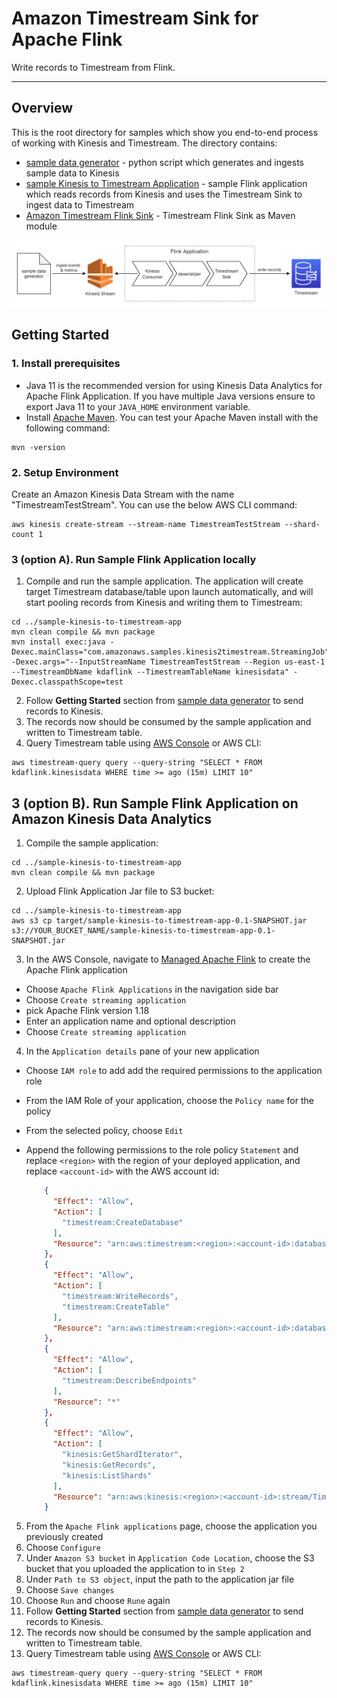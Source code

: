 <!-- This sample application is part of the Timestream prerelease documentation. The prerelease documentation is confidential and is provided under the terms of your nondisclosure agreement with Amazon Web Services (AWS) or other agreement governing your receipt of AWS confidential information. -->

# Amazon Timestream Sink for Apache Flink

Write records to Timestream from Flink.

----
## Overview

This is the root directory for samples which show you end-to-end process of working with Kinesis and Timestream.
The directory contains:
 - [sample data generator](/integrations/flink_connector/sample-data-generator) - python script which generates and ingests sample data to Kinesis
 - [sample Kinesis to Timestream Application](/integrations/flink_connector/sample-kinesis-to-timestream-app) - sample Flink application which reads records from Kinesis and uses the Timestream Sink to ingest data to Timestream
 - [Amazon Timestream Flink Sink](/integrations/flink_connector/flink-connector-timestream) - Timestream Flink Sink as Maven module


![design](images/root-diagram.png)

## Getting Started

### 1. Install prerequisites

 - Java 11 is the recommended version for using Kinesis Data Analytics for Apache Flink Application. If you have multiple Java versions ensure to export Java 11 to your `JAVA_HOME` environment variable.
 - Install [Apache Maven](https://maven.apache.org/install.html). You can test your Apache Maven install with the following command:
```
mvn -version
```

### 2. Setup Environment

Create an Amazon Kinesis Data Stream with the name "TimestreamTestStream". You can use the below AWS CLI command:
```
aws kinesis create-stream --stream-name TimestreamTestStream --shard-count 1
```

### 3 (option A). Run Sample Flink Application locally
1. Compile and run the sample application. The application will create target Timestream database/table upon launch automatically, and will start pooling records from Kinesis and writing them to Timestream:
```
cd ../sample-kinesis-to-timestream-app
mvn clean compile && mvn package
mvn install exec:java -Dexec.mainClass="com.amazonaws.samples.kinesis2timestream.StreamingJob" -Dexec.args="--InputStreamName TimestreamTestStream --Region us-east-1 --TimestreamDbName kdaflink --TimestreamTableName kinesisdata" -Dexec.classpathScope=test
```

2. Follow **Getting Started** section from [sample data generator](/integrations/flink_connector/sample-data-generator) to send records to Kinesis.
3. The records now should be consumed by the sample application and written to Timestream table.
4. Query Timestream table using [AWS Console](https://docs.aws.amazon.com/timestream/latest/developerguide/console_timestream.html#console_timestream.queries.using-console) or AWS CLI:
```
aws timestream-query query --query-string "SELECT * FROM kdaflink.kinesisdata WHERE time >= ago (15m) LIMIT 10"
```

## 3 (option B). Run Sample Flink Application on Amazon Kinesis Data Analytics
1. Compile the sample application:
```shell
cd ../sample-kinesis-to-timestream-app
mvn clean compile && mvn package
```
2. Upload Flink Application Jar file to S3 bucket: 
```shell
cd ../sample-kinesis-to-timestream-app
aws s3 cp target/sample-kinesis-to-timestream-app-0.1-SNAPSHOT.jar s3://YOUR_BUCKET_NAME/sample-kinesis-to-timestream-app-0.1-SNAPSHOT.jar
```
3. In the AWS Console, navigate to [Managed Apache Flink](https://console.aws.amazon.com/flink/home) to create the Apache Flink application
 - Choose `Apache Flink Applications` in the navigation side bar
 - Choose `Create streaming application`
 - pick Apache Flink version 1.18
 - Enter an application name and optional description
 - Choose `Create streaming application`

4. In the `Application details` pane of your new application
 - Choose `IAM role` to add add the required permissions to the application role
 - From the IAM Role of your application, choose the `Policy name` for the policy
 - From the selected policy, choose `Edit`
 - Append the following permissions to the role policy `Statement` and replace `<region>` with the region of your deployed application, and replace `<account-id>` with the AWS account id:

    ```json
        {
          "Effect": "Allow",
          "Action": [
            "timestream:CreateDatabase"
          ],
          "Resource": "arn:aws:timestream:<region>:<account-id>:database/kdaflink"
        },
        {
          "Effect": "Allow",
          "Action": [
            "timestream:WriteRecords",
            "timestream:CreateTable"
          ],
          "Resource": "arn:aws:timestream:<region>:<account-id>:database/kdaflink/table/kinesisdata"
        },
        {
          "Effect": "Allow",
          "Action": [
            "timestream:DescribeEndpoints"
          ],
          "Resource": "*"
        },
        {
          "Effect": "Allow",
          "Action": [
            "kinesis:GetShardIterator",
            "kinesis:GetRecords",
            "kinesis:ListShards"
          ],
          "Resource": "arn:aws:kinesis:<region>:<account-id>:stream/TimestreamTestStream"
        }
    ```

5. From the `Apache Flink applications` page, choose the application you previously created
6. Choose `Configure`
7. Under `Amazon S3 bucket` in `Application Code Location`, choose the S3 bucket that you uploaded the application to in `Step 2`
8. Under `Path to S3 object`, input the path to the application jar file
9. Choose `Save changes`
10. Choose `Run` and choose `Rune` again
11. Follow **Getting Started** section from [sample data generator](/integrations/flink_connector/sample-data-generator) to send records to Kinesis.
12. The records now should be consumed by the sample application and written to Timestream table.
13. Query Timestream table using [AWS Console](https://docs.aws.amazon.com/timestream/latest/developerguide/console_timestream.html#console_timestream.queries.using-console) or AWS CLI:
```
aws timestream-query query --query-string "SELECT * FROM kdaflink.kinesisdata WHERE time >= ago (15m) LIMIT 10"
```